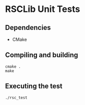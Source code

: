 # RSCLib Unit Tests

## Dependencies

* CMake

## Compiling and building

```
cmake .
make
```

## Executing the test

```
./rsc_test
```
